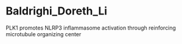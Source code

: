 # Baldrighi_Doreth_Li
PLK1 promotes NLRP3 inflammasome activation through reinforcing microtubule organizing center 

